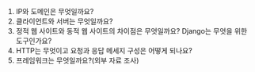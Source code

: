 1. IP와 도메인은 무엇일까요?
2. 클라이언트와 서버는 무엇일까요?
3. 정적 웹 사이트와 동적 웹 사이트의 차이점은 무엇일까요? Django는 무엇을 위한 도구인가요?
4. HTTP는 무엇이고 요청과 응답 메세지 구성은 어떻게 되나요?
5. 프레임워크는 무엇일까요?(외부 자료 조사)
